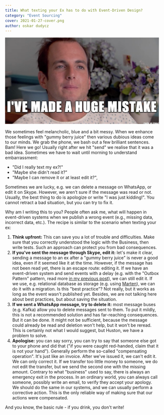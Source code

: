 ```yaml
---
title: What texting your Ex has to do with Event-Driven Design?
category: "Event Sourcing"
cover: 2021-01-27-cover.png
author: oskar dudycz
---
```


![cover](2021-01-27-cover.png)

We sometimes feel melancholic, blue and a bit messy. When we enhance those feelings with "gummy berry juice" then various dubious ideas come to our minds. We grab the phone, we bash out a few brilliant sentences. Bam! Here we go! Usually right after we hit "send" we realise that it was a bad idea. Sometimes we have to wait until morning to understand embarrassment:
- "Did I really text my ex?!"
- "Maybe she didn't read it?"
- "Maybe I can remove it or at least edit it?", 

Sometimes we are lucky, e.g. we can delete a message on WhatsApp, or edit it on Skype. However, we aren’t sure if the message was read or not. Usually, the best thing to do is apologize or write "I was just kidding!". You cannot retract a bad situation, but you can try to fix it. 

Why am I writing this to you? People often ask me, what will happen in event-driven systems when we publish a wrong event (e.g., missing data, incorrect data, etc.). The recipe is similar to the scenario when texting your ex: 
1. **Think upfront:** This can save you a lot of trouble and difficulties. Make sure that you correctly understood the logic with the Business, then write tests. Such an approach can protect you from bad consequences.
2. **If you've sent the message through Skype, edit it:** let's make it clear, sending a message to an ex after a "gummy berry juice" is never a good idea, even if it seemed like it at the time. However, if the message has not been read yet, there is an escape route: editing it. If we have an event-driven system and send events with a delay (e.g. with the "Outbox Pattern" pattern, read more [in my previous post](https://event-driven.io/en/outbox_inbox_patterns_and_delivery_guarantees_explained/)), we can still edit it. If we use, e.g. relational database as storage (e.g. using [Marten](https://martendb.io/)), we can do it with a migration. Is this "best practice"? Not really, but it works as long as the event wasn't published yet. Besides, we are not talking here about best practices, but about saving the situation. 
3. **If we sent a WhatsApp message, try to delete it:** most message buses (e.g. Kafka) allow you to delete messages sent to them. To put it mildly, this is not a recommended solution and has far-reaching consequences. But it can be done. It might not be sufficient, because the message could already be read and deletion won't help, but it won't be reread. This is certainly not what I would suggest, but Huston, we have a problem to solve. 
4. **Apologise:** you can say sorry, you can try to say that someone else got to your phone and did that ("if you were caught red-handed, claim that it is not your hand"). Generally perform the so-called "compensating operation". It's just like an invoice. After we've issued it, we can't edit it. We can only correct it. If we transfer too little money to someone, we do not edit the transfer, but we send the second one with the missing amount. Contrary to what "business" used to say, there is always an emergency exit in the process. In an ordinary world, you can always call someone, possibly write an email, to verify they accept your apology. We should do the same in our systems, and we can usually perform a corrective action. This is the only reliable way of making sure that our actions were compensated.

And you know, the basic rule - if you drink, you don't write!
